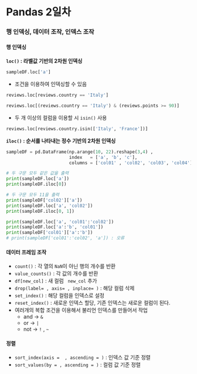 # Pandas 2일차

### 행 인덱싱, 데이터 조작, 인덱스 조작

#### 행 인덱싱

**`loc()` : 라벨값 기반의 2차원 인덱싱**

```py
sampleDF.loc['a']
```

- 조건을 이용하여 인덱싱할 수 있음

```python
reviews.loc[reviews.country == 'Italy']
```

```python
reviews.loc[(reviews.country == 'Italy') & (reviews.points >= 90)]
```

- 두 개 이상의 컬럼을 이용할 시 `isin()` 사용

```python
reviews.loc[reviews.country.isin(['Italy', 'France'])]
```

**`iloc()` : 순서를 나타내는 정수 기반의 2차원 인덱싱**

```python
sampleDF = pd.DataFrame(np.arange(10, 22).reshape(3,4) , 
                        index   = ['a', 'b', 'c'],
                        columns = ['col01' , 'col02', 'col03', 'col04'] )
```

```python
# 두 구문 모두 같은 값을 출력
print(sampleDF.loc['a'])
print(sampleDF.iloc[0])
```

```python
# 두 구문 모두 11을 출력
print(sampleDF['col02']['a'])
print(sampleDF.loc['a', 'col02'])
print(sampleDF.iloc[0, 1])
```

```python
print(sampleDF.loc['a', 'col01':'col02'])
print(sampleDF.loc['a':'b', 'col01'])
print(sampleDF['col01']['a':'b'])
# print(sampleDF['col01':'col02', 'a']) : 오류
```

#### 데이터 프레임 조작

- `count()` : 각 열의 `NaN`이 아닌 행의 개수를 반환
- `value_counts()` : 각 값의 개수를 반환
- `df[new_col]` : 새 컬럼 ` new_col` 추가
- `drop(label= , axis= , inplace= )` : 해당 컬럼 삭제
- `set_index()` : 해당 컬럼을 인덱스로 설정
- `reset_index()` : 새로운 인덱스 할당, 기존 인덱스는 새로운 컬럼이 된다.
- 여러개의 복합 조건을 이용해서 불리언 인덱스를 만들어서 작업
  - and -> `&`
  - or -> `|`
  - not -> `!` , `~`

#### 정렬

- `sort_index(axis =  , ascending = )` : 인덱스 값 기준 정렬
- `sort_values(by = , ascending = )` : 컬럼 값 기준 정렬

